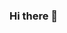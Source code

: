 ### Hi there 👋

<!--
**lzh-zone/lzh-zone** is a ✨ _special_ ✨ repository because its `README.md` (this file) appears on your GitHub profile.
![Github Stats](https://github-readme-stats.vercel.app/api?username=lzh-zone&show_icons=true&theme=dark&count_private=true)
![Most Used Languages](https://github-readme-stats.vercel.app/api/top-langs/?username=lzh-zone&theme=dark&layout=compact)

Here are some ideas to get you started:

- 🔭 I’m currently working on ...
- 🌱 I’m currently learning ...
- 👯 I’m looking to collaborate on ...
- 🤔 I’m looking for help with ...
- 💬 Ask me about ...
- 📫 How to reach me: ...
- 😄 Pronouns: ...
- ⚡ Fun fact: ...
-->
